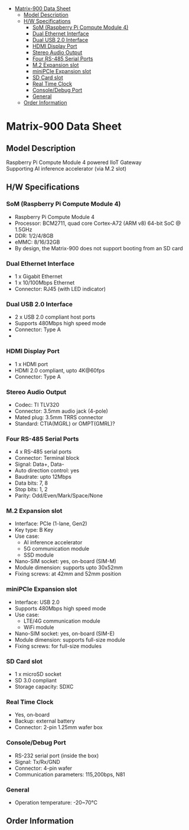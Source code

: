 - [Matrix-900 Data Sheet](#matrix-900-data-sheet)
  - [Model Description](#model-description)
  - [H/W Specifications](#hw-specifications)
    - [SoM (Raspberry Pi Compute Module 4)](#som-raspberry-pi-compute-module-4)
    - [Dual Ethernet Interface](#dual-ethernet-interface)
    - [Dual USB 2.0 Interface](#dual-usb-20-interface)
    - [HDMI Display Port](#hdmi-display-port)
    - [Stereo Audio Output](#stereo-audio-output)
    - [Four RS-485 Serial Ports](#four-rs-485-serial-ports)
    - [M.2 Expansion slot](#m2-expansion-slot)
    - [miniPCIe Expansion slot](#minipcie-expansion-slot)
    - [SD Card slot](#sd-card-slot)
    - [Real Time Clock](#real-time-clock)
    - [Console/Debug Port](#consoledebug-port)
    - [General](#general)
  - [Order Information](#order-information)

# Matrix-900 Data Sheet
## Model Description
Raspberry Pi Compute Module 4 powered IIoT Gateway <br>Supporting AI inference accelerator (via M.2 slot)

## H/W Specifications

### SoM (Raspberry Pi Compute Module 4)
- Raspberry Pi Compute Module 4
- Processor: BCM2711, quad core Cortex-A72 (ARM v8) 64-bit SoC @ 1.5GHz
- DDR: 1/2/4/8GB
- eMMC: 8/16/32GB
- By design, the Matrix-900 does not support booting from an SD card

### Dual Ethernet Interface
- 1 x Gigabit Ethernet
- 1 x 10/100Mbps Ethernet
- Connector: RJ45 (with LED indicator)

### Dual USB 2.0 Interface
- 2 x USB 2.0 compliant host ports
- Supports 480Mbps high speed mode 
- Connector: Type A
- 
### HDMI Display Port
- 1 x HDMI port
- HDMI 2.0 compliant, upto 4K@60fps
- Connector: Type A

### Stereo Audio Output
- Codec: TI TLV320
- Connector: 3.5mm audio jack (4-pole)
- Mated plug: 3.5mm TRRS connector
- Standard: CTIA(MGRL) or OMPT(GMRL)? 

### Four RS-485 Serial Ports
- 4 x RS-485 serial ports
- Connector: Terminal block
- Signal: Data+, Data-
- Auto direction control: yes
- Baudrate: upto 12Mbps
- Data bits: 7, 8
- Stop bits: 1, 2
- Parity: Odd/Even/Mark/Space/None

### M.2 Expansion slot
- Interface: PCIe (1-lane, Gen2)
- Key type: B Key
- Use case:
  - AI inference accelerator
  - 5G communication module
  - SSD module
- Nano-SIM socket: yes, on-board (SIM-M)
- Module dimension: supports upto 30x52mm
- Fixing screws: at 42mm and 52mm position

### miniPCIe Expansion slot
- Interface: USB 2.0
- Supports 480Mbps high speed mode
- Use case:
  - LTE/4G communication module
  - WiFi module
- Nano-SIM socket: yes, on-board (SIM-E)
- Module dimension: supports full-size module
- Fixing screws: for full-size modules

### SD Card slot
- 1 x microSD socket
- SD 3.0 compliant
- Storage capacity: SDXC

### Real Time Clock
- Yes, on-board
- Backup: external battery
- Connector: 2-pin 1.25mm wafer box

### Console/Debug Port
- RS-232 serial port (inside the box)
- Signal: Tx/Rx/GND
- Connector: 4-pin wafer
- Communication parameters: 115,200bps, N81

### General
- Operation temperature: -20~70&deg;C 

## Order Information